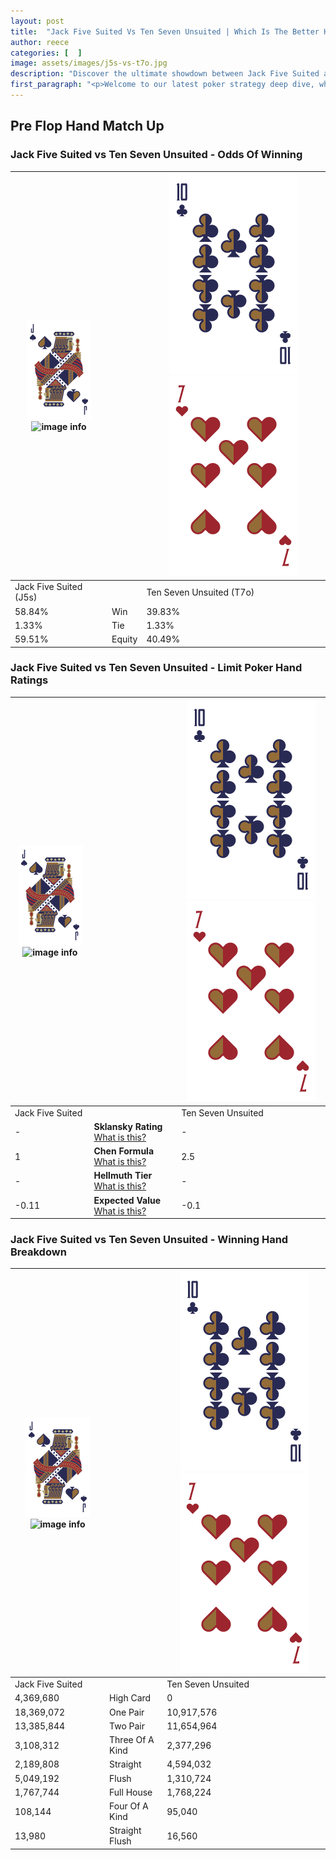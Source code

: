 ```yaml
---
layout: post
title:  "Jack Five Suited Vs Ten Seven Unsuited | Which Is The Better Hand In Poker? A Complete Guide"
author: reece
categories: [  ]
image: assets/images/j5s-vs-t7o.jpg
description: "Discover the ultimate showdown between Jack Five Suited and Ten Seven Unsuited in poker! Uncover the odds, strategies, and scenarios where one hand triumphs over the other. Get ready to up your poker game with this thrilling analysis."
first_paragraph: "<p>Welcome to our latest poker strategy deep dive, where we're pitting two distinct hands against each other in a high-stakes showdown: Jack Five Suited vs Ten Seven Unsuited.</p><p>In the dynamic world of poker, every decision counts, and knowing which hand holds the upper hand is key to your success at the table.</p><p>In this article, we'll dissect these two hands, explore the scenarios where one dominates the other, and equip you with the knowledge to make strategic choices that can tip the odds in your favor.</p><p>Get ready to unravel the intriguing dynamics of these poker hands and elevate your game to new heights.</p>"
---
```




[comment]: # (sp0)

## Pre Flop Hand Match Up

<div class="table hand-ratings" markdown="1"> 



### Jack Five Suited vs Ten Seven Unsuited - Odds Of Winning


    
| ![image info](assets/images/hand1/J.png) ![image info](assets/images/hand1/5s.png) |  | ![image info](assets/images/hand2/T.png) ![image info](assets/images/hand2/7o.png) |
| -------- | -------- | -------- |
| Jack Five Suited (J5s) |  | Ten Seven Unsuited (T7o) |
| 58.84% | Win | 39.83% |
| 1.33% | Tie | 1.33% |
| 59.51% | Equity | 40.49% |




[comment]: # (sp1)



### Jack Five Suited vs Ten Seven Unsuited - Limit Poker Hand Ratings


    
| ![image info](assets/images/hand1/J.png) ![image info](assets/images/hand1/5s.png) |  | ![image info](assets/images/hand2/T.png) ![image info](assets/images/hand2/7o.png) |
| -------- | -------- | -------- |
| Jack Five Suited |  | Ten Seven Unsuited |
| - | **Sklansky Rating** [What is this?](/sklansky-rating-explained) | - |
| 1 | **Chen Formula** [What is this?](/chen-formula-explained) | 2.5 |
| - | **Hellmuth Tier** [What is this?](/Hellmuth-tier-explained) | - |
| -0.11 | **Expected Value** [What is this?](/expected-value-explained) | -0.1 |




[comment]: # (sp2)



### Jack Five Suited vs Ten Seven Unsuited - Winning Hand Breakdown


    
| ![image info](assets/images/hand1/J.png) ![image info](assets/images/hand1/5s.png) |  | ![image info](assets/images/hand2/T.png) ![image info](assets/images/hand2/7o.png) |
| -------- | -------- | -------- |
| Jack Five Suited |  | Ten Seven Unsuited |
| 4,369,680 | High Card | 0 |
| 18,369,072 | One Pair | 10,917,576 |
| 13,385,844 | Two Pair | 11,654,964 |
| 3,108,312 | Three Of A Kind | 2,377,296 |
| 2,189,808 | Straight | 4,594,032 |
| 5,049,192 | Flush | 1,310,724 |
| 1,767,744 | Full House | 1,768,224 |
| 108,144 | Four Of A Kind | 95,040 |
| 13,980 | Straight Flush | 16,560 |




[comment]: # (sp3)



</div>

[comment]: # (sp4)



[comment]: # (sp5)

